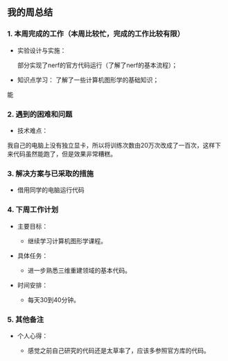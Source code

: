 

## 我的周总结

### 1. 本周完成的工作（本周比较忙，完成的工作比较有限）

*   实验设计与实施：

    部分实现了nerf的官方代码运行（了解了nerf的基本流程）；
*   知识点学习：
    了解了一些计算机图形学的基础知识；

能
  



### 2. 遇到的困难和问题

*   技术难点：

  我自己的电脑上没有独立显卡，所以将训练次数由20万次改成了一百次，这样下来代码虽然能跑了，但是效果非常糟糕。



### 3. 解决方案与已采取的措施


*    借用同学的电脑运行代码
  
    

### 4. 下周工作计划

*   主要目标：

    *   继续学习计算机图形学课程。

*   具体任务：

    *   进一步熟悉三维重建领域的基本代码。

*   时间安排：

    *   每天30到40分钟。



### 5. 其他备注

*   个人心得：

    *   感觉之前自己研究的代码还是太草率了，应该多参照官方库的代码。


